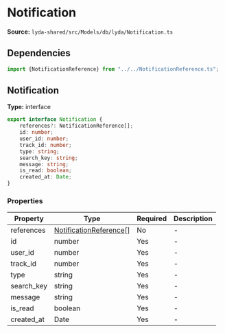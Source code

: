 # Notification

**Source:** `lyda-shared/src/Models/db/lyda/Notification.ts`

## Dependencies

```typescript
import {NotificationReference} from "../../NotificationReference.ts";
```

## Notification

**Type:** interface

```typescript
export interface Notification {
    references?: NotificationReference[];
    id: number;
    user_id: number;
    track_id: number;
    type: string;
    search_key: string;
    message: string;
    is_read: boolean;
    created_at: Date;
}
```

### Properties

| Property | Type | Required | Description |
|----------|------|----------|-------------|
| references | [NotificationReference](./NotificationReference)[] | No | - |
| id | number | Yes | - |
| user_id | number | Yes | - |
| track_id | number | Yes | - |
| type | string | Yes | - |
| search_key | string | Yes | - |
| message | string | Yes | - |
| is_read | boolean | Yes | - |
| created_at | D​a​t​e | Yes | - |

